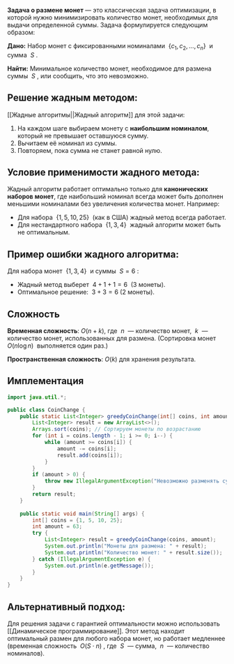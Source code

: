 
**Задача о размене монет** — это классическая задача оптимизации, в которой нужно минимизировать количество монет, необходимых для выдачи определенной суммы. Задача формулируется следующим образом:

**Дано:** Набор монет с фиксированными номиналами  $\{c_1, c_2, …, c_n\}$  и сумма  $S$ .

**Найти:** Минимальное количество монет, необходимое для размена суммы  $S$ , или сообщить, что это невозможно.


## Решение жадным методом:

[[Жадные алгоритмы||Жадный алгоритм]] для этой задачи:
1. На каждом шаге выбираем монету с **наибольшим номиналом**, который не превышает оставшуюся сумму.
2. Вычитаем её номинал из суммы.
3. Повторяем, пока сумма не станет равной нулю.


## Условие применимости жадного метода:

Жадный алгоритм работает оптимально только для **канонических наборов монет**, где наибольший номинал всегда может быть дополнен меньшими номиналами без увеличения количества монет. Например:

- Для набора  $\{1, 5, 10, 25\}$  (как в США) жадный метод всегда работает.
- Для нестандартного набора  $\{1, 3, 4\}$  жадный алгоритм может быть не оптимальным.


## Пример ошибки жадного алгоритма:

Для набора монет  $\{1, 3, 4\}$  и суммы  $S = 6$ :

- Жадный метод выберет  $4 + 1 + 1 = 6$  (3 монеты).
- Оптимальное решение:  $3 + 3 = 6$ (2 монеты).


## Сложность

**Временная сложность**:
$O(n + k)$, где  $n$  — количество монет,  $k$  — количество монет, использованных для размена.
(Сортировка монет  $O(n \log n)$  выполняется один раз.)

**Пространственная сложность**:
$O(k)$ для хранения результата.

## Имплементация

``` java
import java.util.*;

public class CoinChange {
    public static List<Integer> greedyCoinChange(int[] coins, int amount) {
        List<Integer> result = new ArrayList<>();
        Arrays.sort(coins); // Сортируем монеты по возрастанию
        for (int i = coins.length - 1; i >= 0; i--) {
            while (amount >= coins[i]) {
                amount -= coins[i];
                result.add(coins[i]);
            }
        }
        if (amount > 0) {
            throw new IllegalArgumentException("Невозможно разменять сумму с данными монетами.");
        }
        return result;
    }
	
    public static void main(String[] args) {
        int[] coins = {1, 5, 10, 25};
        int amount = 63;
        try {
            List<Integer> result = greedyCoinChange(coins, amount);
            System.out.println("Монеты для размена: " + result);
            System.out.println("Количество монет: " + result.size());
        } catch (IllegalArgumentException e) {
            System.out.println(e.getMessage());
        }
    }
}
```


## Альтернативный подход:

Для решения задачи с гарантией оптимальности можно использовать [[Динамическое программирование]]. Этот метод находит оптимальный размен для любого набора монет, но работает медленнее (временная сложность  $O(S \cdot n)$ , где  $S$  — сумма,  $n$  — количество номиналов).
